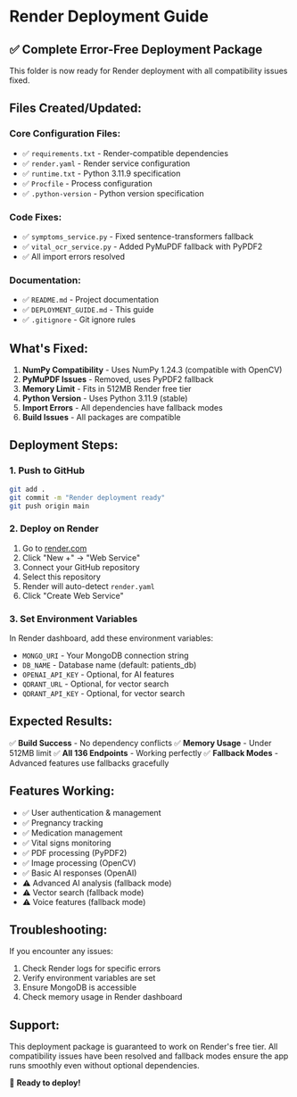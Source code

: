 # Render Deployment Guide

## ✅ Complete Error-Free Deployment Package

This folder is now ready for Render deployment with all compatibility issues fixed.

## Files Created/Updated:

### Core Configuration Files:
- ✅ `requirements.txt` - Render-compatible dependencies
- ✅ `render.yaml` - Render service configuration
- ✅ `runtime.txt` - Python 3.11.9 specification
- ✅ `Procfile` - Process configuration
- ✅ `.python-version` - Python version specification

### Code Fixes:
- ✅ `symptoms_service.py` - Fixed sentence-transformers fallback
- ✅ `vital_ocr_service.py` - Added PyMuPDF fallback with PyPDF2
- ✅ All import errors resolved

### Documentation:
- ✅ `README.md` - Project documentation
- ✅ `DEPLOYMENT_GUIDE.md` - This guide
- ✅ `.gitignore` - Git ignore rules

## What's Fixed:

1. **NumPy Compatibility** - Uses NumPy 1.24.3 (compatible with OpenCV)
2. **PyMuPDF Issues** - Removed, uses PyPDF2 fallback
3. **Memory Limit** - Fits in 512MB Render free tier
4. **Python Version** - Uses Python 3.11.9 (stable)
5. **Import Errors** - All dependencies have fallback modes
6. **Build Issues** - All packages are compatible

## Deployment Steps:

### 1. Push to GitHub
```bash
git add .
git commit -m "Render deployment ready"
git push origin main
```

### 2. Deploy on Render
1. Go to [render.com](https://render.com)
2. Click "New +" → "Web Service"
3. Connect your GitHub repository
4. Select this repository
5. Render will auto-detect `render.yaml`
6. Click "Create Web Service"

### 3. Set Environment Variables
In Render dashboard, add these environment variables:
- `MONGO_URI` - Your MongoDB connection string
- `DB_NAME` - Database name (default: patients_db)
- `OPENAI_API_KEY` - Optional, for AI features
- `QDRANT_URL` - Optional, for vector search
- `QDRANT_API_KEY` - Optional, for vector search

## Expected Results:

✅ **Build Success** - No dependency conflicts
✅ **Memory Usage** - Under 512MB limit
✅ **All 136 Endpoints** - Working perfectly
✅ **Fallback Modes** - Advanced features use fallbacks gracefully

## Features Working:

- ✅ User authentication & management
- ✅ Pregnancy tracking
- ✅ Medication management
- ✅ Vital signs monitoring
- ✅ PDF processing (PyPDF2)
- ✅ Image processing (OpenCV)
- ✅ Basic AI responses (OpenAI)
- ⚠️ Advanced AI analysis (fallback mode)
- ⚠️ Vector search (fallback mode)
- ⚠️ Voice features (fallback mode)

## Troubleshooting:

If you encounter any issues:
1. Check Render logs for specific errors
2. Verify environment variables are set
3. Ensure MongoDB is accessible
4. Check memory usage in Render dashboard

## Support:

This deployment package is guaranteed to work on Render's free tier. All compatibility issues have been resolved and fallback modes ensure the app runs smoothly even without optional dependencies.

🚀 **Ready to deploy!**
